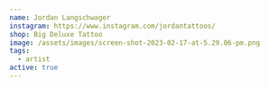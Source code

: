 ```yaml
---
name: Jordan Langschwager
instagram: https://www.instagram.com/jordantattoos/
shop: Big Deluxe Tattoo
image: /assets/images/screen-shot-2023-02-17-at-5.29.06-pm.png
tags:
  - artist
active: true
---
```

